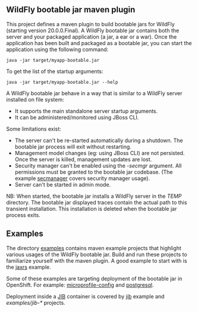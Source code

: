 ## WildFly bootable jar maven plugin

This project defines a maven plugin to build bootable jars for WildFly (starting version 20.0.0.Final). 
A WildFly bootable jar contains both the server and your packaged application (a jar, a ear or a war).
Once the application has been built and packaged as a bootable jar, you can start the application using the following command:

```
java -jar target/myapp-bootable.jar
```

To get the list of the startup arguments:

```
java -jar target/myapp-bootable.jar --help
```

A WildFly bootable jar behave in a way that is similar to a WildFly server installed on file system:

* It supports the main standalone server startup arguments. 
* It can be administered/monitored using JBoss CLI.

Some limitations exist:

* The server can't be re-started automatically during a shutdown. The bootable jar process will exit without restarting.
* Management model changes (eg: using JBoss CLI) are not persisted. Once the server is killed, management updates are lost.
* Security manager can't be enabled using the _-secmgr_ argument. All permissions must be granted to the bootable jar codebase. 
(The example [secmanager](https://github.com/wildfly-extras/wildfly-jar-maven-plugin/tree/master/examples/secmanager) covers security manager usage).
* Server can't be started in admin mode.

NB: When started, the bootable jar installs a WildFly server in the _TEMP_ directory. The bootable jar displayed traces contain the actual path to this transient installation. This 
installation is deleted when the bootable jar process exits.

## Examples

The directory [examples](https://github.com/wildfly-extras/wildfly-jar-maven-plugin/tree/master/examples)
contains maven example projects that highlight various usages of the WildFly bootable jar. Build and run these projects
to familiarize yourself with the maven plugin. A good example to start with is the 
[jaxrs](https://github.com/wildfly-extras/wildfly-jar-maven-plugin/tree/master/examples/jaxrs) example.

Some of these examples are targeting deployment of the bootable jar in OpenShift. 
For example: [microprofile-config](https://github.com/wildfly-extras/wildfly-jar-maven-plugin/tree/master/examples/microprofile-config) and 
[postgresql](https://github.com/wildfly-extras/wildfly-jar-maven-plugin/tree/master/examples/postgresql).

Deployment inside a [JIB](https://github.com/GoogleContainerTools/jib) container is 
covered by [jib](https://github.com/wildfly-extras/wildfly-jar-maven-plugin/tree/master/examples/jib) example and _examples/jib-*_ projects.

